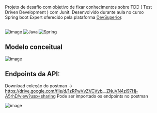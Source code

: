 Projeto de desafio com objetivo de fixar conhecimentos sobre TDD ( Test Driven Development ) com Junit.
Desenvolvido durante aula no curso Spring boot Expert oferecido pela plataforma [DevSuperior](https://devsuperior.com.br/).</br></br>


![image](https://github.com/Sammy192/desafioAula_JunitTests/assets/53224915/88df6aa9-9eff-4558-a0ea-701482bf62ae)
![Java](https://img.shields.io/badge/java-%23ED8B00.svg?style=for-the-badge&logo=openjdk&logoColor=white)
![Spring](https://img.shields.io/badge/spring-%236DB33F.svg?style=for-the-badge&logo=spring&logoColor=white)

## Modelo conceitual

![image](https://github.com/Sammy192/projetoDesafioEventCity_JUinit/assets/53224915/8272ffa9-5e13-4fd0-a396-2c6798941f32)


## Endpoints da API:

Download coleção do postman -> https://drive.google.com/file/d/1zRPwVvZVCVyb__ZNuVN4zl97Hj-A5rhD/view?usp=sharing
Pode ser importado os endpoints no postman

![image](https://github.com/Sammy192/projetoDesafioEventCity_JUinit/assets/53224915/1ce89b36-e9da-4155-8a7d-49c28aa03bda)

